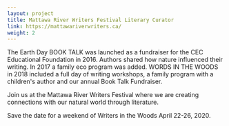 ```yaml
---
layout: project
title: Mattawa River Writers Festival Literary Curator
link: https://mattawariverwriters.ca/
weight: 2
---
```

The Earth Day BOOK TALK was launched as a fundraiser for the CEC Educational Foundation in 2016. Authors shared how nature influenced their writing. In 2017 a family eco program was added. WORDS IN THE WOODS in 2018 included a full day of writing workshops, a family program with a children's author and our annual Book Talk Fundraiser.

Join us at the Mattawa River Writers Festival where we are creating connections with our natural world through literature. 

Save the date for a weekend of Writers in the Woods April 22-26, 2020.
